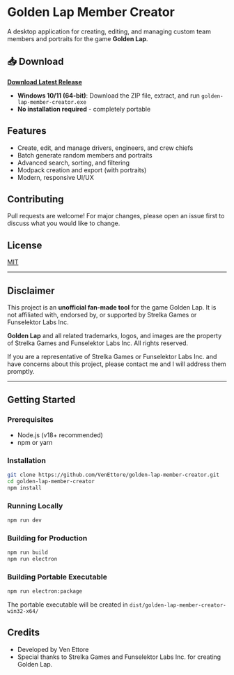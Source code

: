 # Golden Lap Member Creator

A desktop application for creating, editing, and managing custom team members and portraits for the game **Golden Lap**.

## 📥 Download

**[Download Latest Release](https://github.com/VenEttore/golden-lap-member-creator/releases/latest)**

- **Windows 10/11 (64-bit)**: Download the ZIP file, extract, and run `golden-lap-member-creator.exe`
- **No installation required** - completely portable

## Features
- Create, edit, and manage drivers, engineers, and crew chiefs
- Batch generate random members and portraits
- Advanced search, sorting, and filtering
- Modpack creation and export (with portraits)
- Modern, responsive UI/UX

## Contributing
Pull requests are welcome! For major changes, please open an issue first to discuss what you would like to change.

## License
[MIT](LICENSE)

---

## Disclaimer
This project is an **unofficial fan-made tool** for the game Golden Lap. It is not affiliated with, endorsed by, or supported by Strelka Games or Funselektor Labs Inc.

**Golden Lap** and all related trademarks, logos, and images are the property of Strelka Games and Funselektor Labs Inc. All rights reserved.

If you are a representative of Strelka Games or Funselektor Labs Inc. and have concerns about this project, please contact me and I will address them promptly.

---

## Getting Started

### Prerequisites
- Node.js (v18+ recommended)
- npm or yarn

### Installation
```sh
git clone https://github.com/VenEttore/golden-lap-member-creator.git
cd golden-lap-member-creator
npm install
```

### Running Locally
```sh
npm run dev
```

### Building for Production
```sh
npm run build
npm run electron
```

### Building Portable Executable
```sh
npm run electron:package
```
The portable executable will be created in `dist/golden-lap-member-creator-win32-x64/`

## Credits
- Developed by Ven Ettore
- Special thanks to Strelka Games and Funselektor Labs Inc. for creating Golden Lap.

